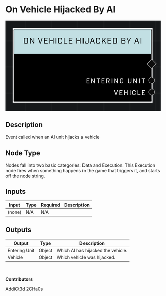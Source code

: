 # On Vehicle Hijacked By AI
![](../../../.gitbook/assets/on-vehicle-hijacked-by-ai.png)
## Description
Event called when an AI unit hijacks a vehicle

## Node Type
Nodes fall into two basic categories: Data and Execution. This Execution node fires when something happens in the game that triggers it, and starts off the node string.

## Inputs
| Input            | Type             | Required | Description												    |
|------------------|------------------|----------|--------------------------------------------------------------|
| (none) | N/A  | N/A  | |

## Outputs
| Output           | Type             | Description												     |
|------------------|------------------|--------------------------------------------------------------|
| Entering Unit | Object  | Which AI has hijacked the vehicle. |
| Vehicle | Object  | Which vehicle was hijacked. |

\
\
**Contributors**

AddiCt3d 2CHa0s
